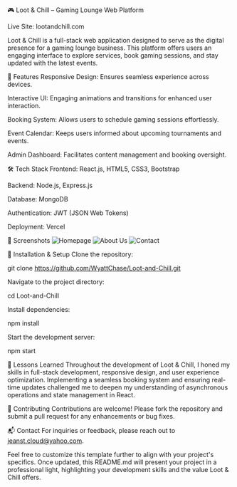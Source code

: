 🎮 Loot & Chill – Gaming Lounge Web Platform

Live Site: lootandchill.com

Loot & Chill is a full-stack web application designed to serve as the digital presence for a gaming lounge business. This platform offers users an engaging interface to explore services, book gaming sessions, and stay updated with the latest events.

🚀 Features
Responsive Design: Ensures seamless experience across devices.

Interactive UI: Engaging animations and transitions for enhanced user interaction.

Booking System: Allows users to schedule gaming sessions effortlessly.

Event Calendar: Keeps users informed about upcoming tournaments and events.

Admin Dashboard: Facilitates content management and booking oversight.

🛠️ Tech Stack
Frontend: React.js, HTML5, CSS3, Bootstrap

Backend: Node.js, Express.js

Database: MongoDB

Authentication: JWT (JSON Web Tokens)

Deployment: Vercel

📸 Screenshots
![Homepage](https://private-user-images.githubusercontent.com/110052742/448143889-896bb1e4-3755-4022-958c-8981f37fd972.png?jwt=eyJhbGciOiJIUzI1NiIsInR5cCI6IkpXVCJ9.eyJpc3MiOiJnaXRodWIuY29tIiwiYXVkIjoicmF3LmdpdGh1YnVzZXJjb250ZW50LmNvbSIsImtleSI6ImtleTUiLCJleHAiOjE3NDgzODc0NTAsIm5iZiI6MTc0ODM4NzE1MCwicGF0aCI6Ii8xMTAwNTI3NDIvNDQ4MTQzODg5LTg5NmJiMWU0LTM3NTUtNDAyMi05NThjLTg5ODFmMzdmZDk3Mi5wbmc_WC1BbXotQWxnb3JpdGhtPUFXUzQtSE1BQy1TSEEyNTYmWC1BbXotQ3JlZGVudGlhbD1BS0lBVkNPRFlMU0E1M1BRSzRaQSUyRjIwMjUwNTI3JTJGdXMtZWFzdC0xJTJGczMlMkZhd3M0X3JlcXVlc3QmWC1BbXotRGF0ZT0yMDI1MDUyN1QyMzA1NTBaJlgtQW16LUV4cGlyZXM9MzAwJlgtQW16LVNpZ25hdHVyZT1kNDViYjc0ZmUzMDZiZmIyMDQzOWM2ZjIxMTkzNzcyNGUxYWJhZmJlYTk1M2M3MjYxNjQ2YTc1ZWUzYmZjZDZkJlgtQW16LVNpZ25lZEhlYWRlcnM9aG9zdCJ9.nLxzuvlyk4vlLUcCxh20KvAPdJqKXUa0jUqoOQ0KXPw)
![About Us](https://private-user-images.githubusercontent.com/110052742/448143891-a95fba51-3930-49a8-bb08-5597f2027736.png?jwt=eyJhbGciOiJIUzI1NiIsInR5cCI6IkpXVCJ9.eyJpc3MiOiJnaXRodWIuY29tIiwiYXVkIjoicmF3LmdpdGh1YnVzZXJjb250ZW50LmNvbSIsImtleSI6ImtleTUiLCJleHAiOjE3NDgzODc0NTAsIm5iZiI6MTc0ODM4NzE1MCwicGF0aCI6Ii8xMTAwNTI3NDIvNDQ4MTQzODkxLWE5NWZiYTUxLTM5MzAtNDlhOC1iYjA4LTU1OTdmMjAyNzczNi5wbmc_WC1BbXotQWxnb3JpdGhtPUFXUzQtSE1BQy1TSEEyNTYmWC1BbXotQ3JlZGVudGlhbD1BS0lBVkNPRFlMU0E1M1BRSzRaQSUyRjIwMjUwNTI3JTJGdXMtZWFzdC0xJTJGczMlMkZhd3M0X3JlcXVlc3QmWC1BbXotRGF0ZT0yMDI1MDUyN1QyMzA1NTBaJlgtQW16LUV4cGlyZXM9MzAwJlgtQW16LVNpZ25hdHVyZT1hNGFlZmUyMTc2ZGVkYTcyZGRhNjJjMTc2MTUwMjg1ZmE3NWNiNzhmODg4ODNkZWIwOGY5M2E5NGUxZTg5ZTZmJlgtQW16LVNpZ25lZEhlYWRlcnM9aG9zdCJ9.kDQYBCPgG-IGxQC-ISMaaytXCZlM8uVo7YqRMqsrRRs)
![Contact](https://private-user-images.githubusercontent.com/110052742/448143890-f080d97c-2f55-4885-8eba-ad42fdfcad0f.png?jwt=eyJhbGciOiJIUzI1NiIsInR5cCI6IkpXVCJ9.eyJpc3MiOiJnaXRodWIuY29tIiwiYXVkIjoicmF3LmdpdGh1YnVzZXJjb250ZW50LmNvbSIsImtleSI6ImtleTUiLCJleHAiOjE3NDgzODc0NTAsIm5iZiI6MTc0ODM4NzE1MCwicGF0aCI6Ii8xMTAwNTI3NDIvNDQ4MTQzODkwLWYwODBkOTdjLTJmNTUtNDg4NS04ZWJhLWFkNDJmZGZjYWQwZi5wbmc_WC1BbXotQWxnb3JpdGhtPUFXUzQtSE1BQy1TSEEyNTYmWC1BbXotQ3JlZGVudGlhbD1BS0lBVkNPRFlMU0E1M1BRSzRaQSUyRjIwMjUwNTI3JTJGdXMtZWFzdC0xJTJGczMlMkZhd3M0X3JlcXVlc3QmWC1BbXotRGF0ZT0yMDI1MDUyN1QyMzA1NTBaJlgtQW16LUV4cGlyZXM9MzAwJlgtQW16LVNpZ25hdHVyZT0yZTk3ODY0YTUxOGNlOWQ0NmYwZDExNDE4ZGE4ZDE2MTU3Zjc3MWY5ODE0ZmZmYmFmYjlmYzM2ODcyNmYxZTFhJlgtQW16LVNpZ25lZEhlYWRlcnM9aG9zdCJ9.UjHmJgVq5p3b5-2j7hlWGNrV4eSFFnbKaixBK5ebLY4)

📂 Installation & Setup
Clone the repository:

git clone https://github.com/WyattChase/Loot-and-Chill.git

Navigate to the project directory:

cd Loot-and-Chill

Install dependencies:

npm install

Start the development server:

npm start


🧠 Lessons Learned
Throughout the development of Loot & Chill, I honed my skills in full-stack development, responsive design, and user experience optimization. Implementing a seamless booking system and ensuring real-time updates challenged me to deepen my understanding of asynchronous operations and state management in React.

🤝 Contributing
Contributions are welcome! Please fork the repository and submit a pull request for any enhancements or bug fixes.

📬 Contact
For inquiries or feedback, please reach out to jeanst.cloud@yahoo.com.

Feel free to customize this template further to align with your project's specifics. Once updated, this README.md will present your project in a professional light, highlighting your development skills and the value Loot & Chill offers.
